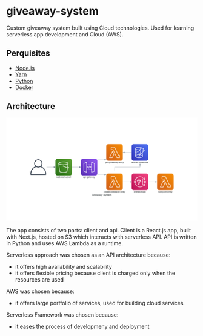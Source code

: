 # giveaway-system

Custom giveaway system built using Cloud technologies. Used for learning serverless app development and Cloud (AWS).

## Perquisites

- [Node.js](https://nodejs.org/en/)
- [Yarn](https://yarnpkg.com/)
- [Python](https://www.python.org/)
- [Docker](https://www.docker.com/)

## Architecture

![Architecture Diagram](docs/architecture.png)

The app consists of two parts: client and api.
Client is a React.js app, built with Next.js, hosted on S3 which interacts with serverless API.
API is written in Python and uses AWS Lambda as a runtime.

Serverless approach was chosen as an API architecture because:

- it offers high availability and scalability
- it offers flexible pricing because client is charged only when the resources are used

AWS was chosen because:

- it offers large portfolio of services, used for building cloud services

Serverless Framework was chosen because:

- it eases the process of developmeny and deployment

